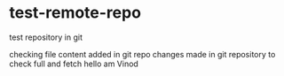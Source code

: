 # test-remote-repo
test repository in git

checking file
 content added in git repo
  changes made in git repository
  to check full and fetch
hello am Vinod
